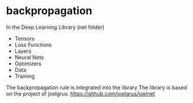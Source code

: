 # backpropagation
In the Deep Learning Library (net folder)
* Tensors
* Loss Functions
* Layers
* Neural Nets
* Optimizers
* Data
* Training

The backpropagation rule is integrated into the library
The library is based on the project of joelgrus: https://github.com/joelgrus/joelnet
